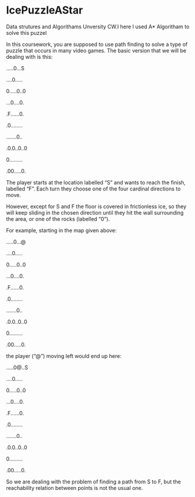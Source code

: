 # IcePuzzleAStar

Data strutures and Algorithams Unversity CW.I here I used A* Algoritham to solve this puzzel

In this coursework, you are supposed to use path finding to solve a type of puzzle that occurs in many video games. The basic version that we will be dealing with is this:

.....0...S

....0..... 

0.....0..0 

...0....0. 

.F......0. 

.0........ 

.......0.. 

.0.0..0..0 

0......... 

.00.....0.

The player starts at the location labelled “S” and wants to reach the finish, labelled “F”. Each turn they choose one of the four cardinal directions to move.

However, except for S and F the floor is covered in frictionless ice, so they will keep sliding in the chosen direction until they hit the wall surrounding the area, or one of the rocks (labelled “0”).

For example, starting in the map given above:

.....0...@ 

....0..... 

0.....0..0 

...0....0. 

.F......0. 

.0........ 

.......0.. 

.0.0..0..0 

0......... 

.00.....0. 

the player (“@”) moving left would end up here:

.....0@..S 

....0..... 

0.....0..0 

...0....0. 

.F......0. 

.0........ 

.......0.. 

.0.0..0..0 

0......... 

.00.....0. 


So we are dealing with the problem of finding a path from S to F, but the reachability relation between points is not the usual one.

